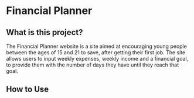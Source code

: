 # Financial Planner

## What is this project?
The Financial Planner website is a site aimed at encouraging young people between the ages of 15 and 21 to save, after getting their first job. The site allows users to input weekly expenses, weekly income and a financial goal, to provide them with the number of days they have until they reach that goal. 

## How to Use


